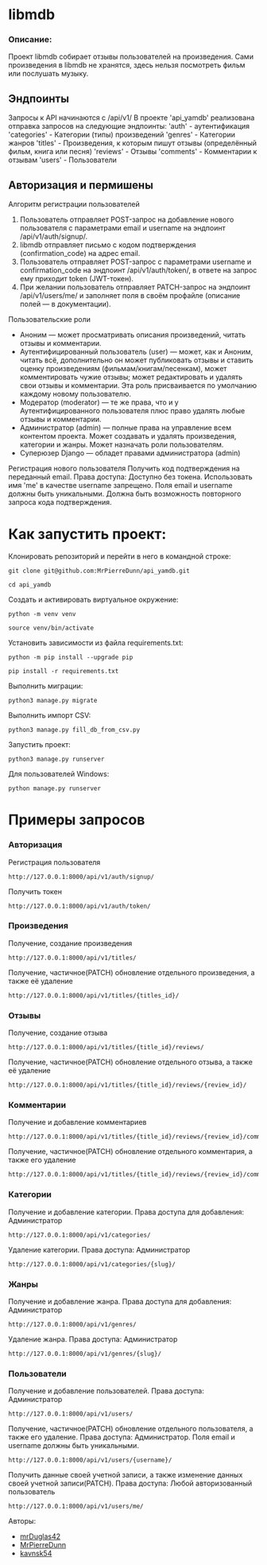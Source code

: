 # libmdb
### Описание:
Проект libmdb собирает отзывы пользователей на произведения. Сами произведения в libmdb не хранятся, здесь нельзя посмотреть фильм или послушать музыку.

## Эндпоинты
Запросы к API начинаются с /api/v1/
В проекте 'api_yamdb' реализована отправка запросов на следующие эндпоинты: 
'auth' - аутентификация
'categories' - Категории (типы) произведений
'genres' - Категории жанров
'titles' - Произведения, к которым пишут отзывы (определённый фильм, книга или песня)
'reviews' - Отзывы
'comments' - Комментарии к отзывам
'users' - Пользователи

## Авторизация и пермишены

Алгоритм регистрации пользователей
1. Пользователь отправляет POST-запрос на добавление нового пользователя с параметрами email и username на эндпоинт /api/v1/auth/signup/.
2. libmdb отправляет письмо с кодом подтверждения (confirmation_code) на адрес email.
3. Пользователь отправляет POST-запрос с параметрами username и confirmation_code на эндпоинт /api/v1/auth/token/, в ответе на запрос ему приходит token (JWT-токен). 
4. При желании пользователь отправляет PATCH-запрос на эндпоинт /api/v1/users/me/ и заполняет поля в своём профайле (описание полей — в документации). 

Пользовательские роли
- Аноним — может просматривать описания произведений, читать отзывы и комментарии.
- Аутентифицированный пользователь (user) — может, как и Аноним, читать всё, дополнительно он может публиковать отзывы и ставить оценку произведениям (фильмам/книгам/песенкам), может комментировать чужие отзывы; может редактировать и удалять свои отзывы и комментарии. Эта роль присваивается по умолчанию каждому новому пользователю.
- Модератор (moderator) — те же права, что и у Аутентифицированного пользователя плюс право удалять любые отзывы и комментарии.
- Администратор (admin) — полные права на управление всем контентом проекта. Может создавать и удалять произведения, категории и жанры. Может назначать роли пользователям.
- Суперюзер Django — обладет правами администратора (admin)

Регистрация нового пользователя
Получить код подтверждения на переданный email. Права доступа: Доступно без токена. Использовать имя 'me' в качестве username запрещено. Поля email и username должны быть уникальными. Должна быть возможность повторного запроса кода подтверждения.


# Как запустить проект:

Клонировать репозиторий и перейти в него в командной строке:

```
git clone git@github.com:MrPierreDunn/api_yamdb.git
```

```
cd api_yamdb
```

Cоздать и активировать виртуальное окружение:

```
python -m venv venv
```

```
source venv/bin/activate
```

Установить зависимости из файла requirements.txt:

```
python -m pip install --upgrade pip
```

```
pip install -r requirements.txt
```

Выполнить миграции:

```
python3 manage.py migrate
```

Выполнить импорт CSV:

```
python3 manage.py fill_db_from_csv.py
```


Запустить проект:

```
python3 manage.py runserver 
```
Для пользователей Windows:
```
python manage.py runserver 
```


# Примеры запросов

### Авторизация

Регистрация пользователя
```
http://127.0.0.1:8000/api/v1/auth/signup/
```
Получить токен
```
http://127.0.0.1:8000/api/v1/auth/token/
```

### Произведения

Получение, создание произведения
```
http://127.0.0.1:8000/api/v1/titles/
```
Получение, частичное(PATCH) обновление отдельного произведения, а также её удаление
```
http://127.0.0.1:8000/api/v1/titles/{titles_id}/
```

### Отзывы

Получение, создание отзыва
```
http://127.0.0.1:8000/api/v1/titles/{title_id}/reviews/
```
Получение, частичное(PATCH) обновление отдельного отзыва, а также её удаление
```
http://127.0.0.1:8000/api/v1/titles/{title_id}/reviews/{review_id}/
```

### Комментарии

Получение и добавление комментариев
```
http://127.0.0.1:8000/api/v1/titles/{title_id}/reviews/{review_id}/comments/
```
Получение, частичное(PATCH) обновление отдельного комментария, а также его удаление
```
http://127.0.0.1:8000/api/v1/titles/{title_id}/reviews/{review_id}/comments/{comment_id}/
```

### Категории

Получение и добавление категории. Права доступа для добавления: Администратор
```
http://127.0.0.1:8000/api/v1/categories/
```
Удаление категории. Права доступа: Администратор
```
http://127.0.0.1:8000/api/v1/categories/{slug}/
```

### Жанры

Получение и добавление жанра. Права доступа для добавления: Администратор
```
http://127.0.0.1:8000/api/v1/genres/
```
Удаление жанра. Права доступа: Администратор
```
http://127.0.0.1:8000/api/v1/genres/{slug}/
```

### Пользователи

Получение и добавление пользователей. Права доступа: Администратор
```
http://127.0.0.1:8000/api/v1/users/
```
Получение, частичное(PATCH) обновление отдельного пользователя, а также его удаление. Права доступа: Администратор. Поля email и username должны быть уникальными.
```
http://127.0.0.1:8000/api/v1/users/{username}/
```
Получить данные своей учетной записи, а также изменение данных своей учетной записи(PATCH). Права доступа: Любой авторизованный пользователь
```
http://127.0.0.1:8000/api/v1/users/me/
```

Авторы:
- [mrDuglas42](https://github.com/mrDuglas42)
- [MrPierreDunn](https://github.com/MrPierreDunn)
- [kavnsk54](https://github.com/kavnsk54)
